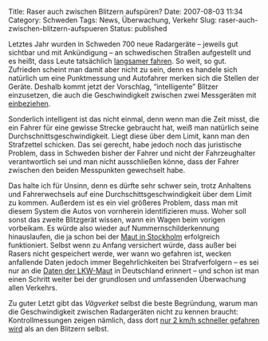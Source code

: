 Title: Raser auch zwischen Blitzern aufspüren?
Date: 2007-08-03 11:34
Category: Schweden
Tags: News, Überwachung, Verkehr
Slug: raser-auch-zwischen-blitzern-aufspueren
Status: published

Letztes Jahr wurden in Schweden 700 neue Radargeräte – jeweils gut
sichtbar und mit Ankündigung – an schwedischen Straßen aufgestellt und
es heißt, dass Leute tatsächlich [langsamer
fahren](http://www.sr.se/Ekot/artikel.asp?artikel=1135325). So weit, so
gut. Zufrieden scheint man damit aber nicht zu sein, denn es handele
sich natürlich um eine Punktmessung und Autofahrer merken sich die
Stellen der Geräte. Deshalb kommt jetzt der Vorschlag, “intelligente”
Blitzer einzusetzen, die auch die Geschwindigkeit zwischen zwei
Messgeräten mit
[einbeziehen](http://www.sr.se/cgi-bin/International/nyhetssidor/artikel.asp?ProgramID=2108&Nyheter=&format=1&artikel=1515112).

Sonderlich intelligent ist das nicht einmal, denn wenn man die Zeit
misst, die ein Fahrer für eine gewisse Strecke gebraucht hat, weiß man
natürlich seine Durchschnittsgeschwindigkeit. Liegt diese über dem
Limit, kann man den Strafzettel schicken. Das sei gerecht, habe jedoch
noch das juristische Problem, dass in Schweden bisher der Fahrer und
nicht der Fahrzeughalter verantwortlich sei und man nicht ausschließen
könne, dass der Fahrer zwischen den beiden Messpunkten gewechselt habe.

Das halte ich für Unsinn, denn es dürfte sehr schwer sein, trotz
Anhaltens und Fahrerwechsels auf eine Durchschittsgeschwindigkeit über
dem Limit zu kommen. Außerdem ist es ein viel größeres Problem, dass man
mit diesem System die Autos von vornherein identifizieren muss. Woher
soll sonst das zweite Blitzgerät wissen, wann ein Wagen beim vorigen
vorbeikam. Es würde also wieder auf Nummernschilderkennung hinauslaufen,
die ja schon bei der [Maut in
Stockholm](http://www.fiket.de/tag/citymaut) erfolgreich funktioniert.
Selbst wenn zu Anfang versichert würde, dass außer bei Rasers nicht
gespeichert werde, wer wann wo gefahren ist, wecken anfallende Daten
jedoch immer Begehrlichkeiten bei Strafverfolgern – es sei nur an die
[Daten der LKW-Maut](http://www.heise.de/newsticker/meldung/76391) in
Deutschland erinnert – und schon ist man einen Schritt weiter bei der
grundlosen und umfassenden Überwachung allen Verkehrs.

Zu guter Letzt gibt das *Vägverket* selbst die beste Begründung, warum
man die Geschwindigkeit zwischen Radargeräten nicht zu kennen braucht:
Kontrollmessungen zeigen nämlich, dass dort [nur 2 km/h schneller
gefahren wird](http://www.vv.se/templates/page3____12403.aspx#Placering)
als an den Blitzern selbst.

